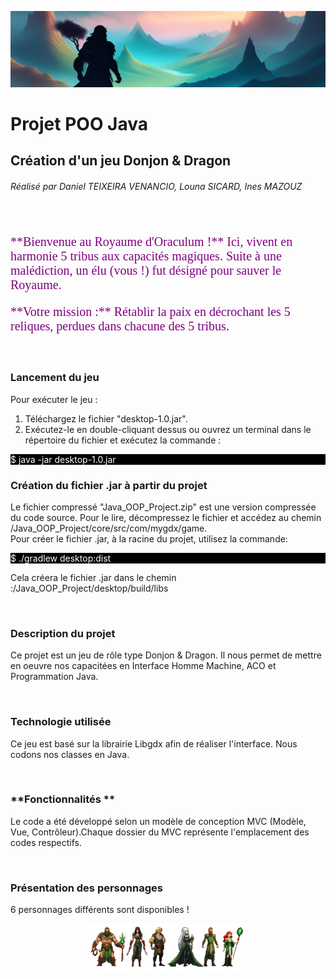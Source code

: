 <p style="text-align:center">
  <img src="images/banniere.png">
</p>

# **Projet POO Java**
## **Création d'un jeu Donjon & Dragon**
###### Réalisé par Daniel TEIXEIRA VENANCIO, Louna SICARD, Ines MAZOUZ

<br>

<p style="color:purple; font-size:20px;font-family: cursive;">**Bienvenue au Royaume d'Oraculum !** Ici, vivent en harmonie 5 tribus aux capacités magiques. Suite à une malédiction, un élu (vous !) fut désigné pour sauver le Royaume.</p>

<p style="color:purple; font-size:20px;font-family: cursive;">**Votre mission :** Rétablir la paix en décrochant les 5 reliques, perdues dans chacune des 5 tribus.</p>

<br>

### **Lancement du jeu**

Pour exécuter le jeu :

1. Téléchargez le fichier "desktop-1.0.jar".
2. Exécutez-le en double-cliquant dessus ou ouvrez un terminal dans le répertoire du fichier et exécutez la commande :

<p style="background:black;color:white;">$ java -jar desktop-1.0.jar
</p>


### **Création du fichier .jar à partir du projet**

Le fichier compressé "Java_OOP_Project.zip" est une version compressée du code source. Pour le lire, décompressez le fichier et accédez au chemin /Java_OOP_Project/core/src/com/mygdx/game.
<br>
Pour créer le fichier .jar, à la racine du projet, utilisez la commande:
<p style="background:black;color:white;">$ ./gradlew desktop:dist
</p>

Cela créera le fichier .jar dans le chemin :/Java_OOP_Project/desktop/build/libs

<br>


### **Description du projet**

<p>Ce projet est un jeu de rôle type Donjon & Dragon. 
Il nous permet de mettre en oeuvre nos capacitées en Interface Homme Machine, ACO et Programmation Java.</p>

<br>

### **Technologie utilisée**

<p>Ce jeu est basé sur la librairie Libgdx afin de réaliser l'interface. Nous codons nos classes en Java.</p> 

<br>

### **Fonctionnalités **

<p> Le code a été développé selon un modèle de conception MVC (Modèle, Vue, Contrôleur).Chaque dossier du MVC représente l'emplacement des codes respectifs.</p>

<br>

### **Présentation des personnages**

<p>6 personnages différents sont disponibles !</p>
<p style="text-align:center">
  <img src="images/perso_dispo.png" style="width:50%;">
</p>


